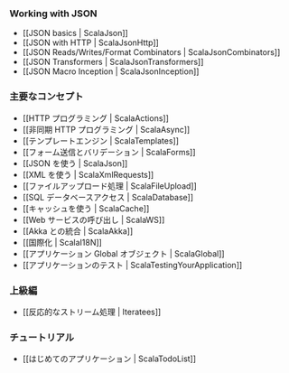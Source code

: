 <!--- Copyright (C) 2009-2013 Typesafe Inc. <http://www.typesafe.com> -->
### Working with JSON
- [[JSON basics | ScalaJson]]
- [[JSON with HTTP | ScalaJsonHttp]]
- [[JSON Reads/Writes/Format Combinators | ScalaJsonCombinators]]
- [[JSON Transformers | ScalaJsonTransformers]]
- [[JSON Macro Inception | ScalaJsonInception]]

<!--
### Main concepts
-->
### 主要なコンセプト

<!--
- [[HTTP programming | ScalaActions]]
- [[Asynchronous HTTP programming | ScalaAsync]]
- [[The template engine | ScalaTemplates]]
- [[HTTP form submission and validation | ScalaForms]]
- [[Working with JSON | ScalaJson]]
- [[Working with XML | ScalaXmlRequests]]
- [[Handling file upload | ScalaFileUpload]]
- [[Accessing an SQL database | ScalaDatabase]]
- [[Using the Cache | ScalaCache]]
- [[Calling WebServices | ScalaWS]]
- [[Integrating with Akka | ScalaAkka]]
- [[Internationalization | ScalaI18N]]
- [[The application Global object | ScalaGlobal]]
- [[Testing your application | ScalaTestingYourApplication]]
-->
- [[HTTP プログラミング | ScalaActions]]
- [[非同期 HTTP プログラミング | ScalaAsync]]
- [[テンプレートエンジン | ScalaTemplates]]
- [[フォーム送信とバリデーション | ScalaForms]]
- [[JSON を使う | ScalaJson]]
- [[XML を使う | ScalaXmlRequests]]
- [[ファイルアップロード処理 | ScalaFileUpload]]
- [[SQL データベースアクセス | ScalaDatabase]]
- [[キャッシュを使う | ScalaCache]]
- [[Web サービスの呼び出し | ScalaWS]]
- [[Akka との統合 | ScalaAkka]]
- [[国際化 | ScalaI18N]]
- [[アプリケーション Global オブジェクト | ScalaGlobal]]
- [[アプリケーションのテスト | ScalaTestingYourApplication]]
        
<!--
### Advanced topics
-->
### 上級編

<!--
- [[Handling data streams reactively | Iteratees]]
-->
- [[反応的なストリーム処理 | Iteratees]]

<!--
### Tutorials
-->
### チュートリアル

<!--
- [[Your first application | ScalaTodoList]]
-->
- [[はじめてのアプリケーション | ScalaTodoList]]

